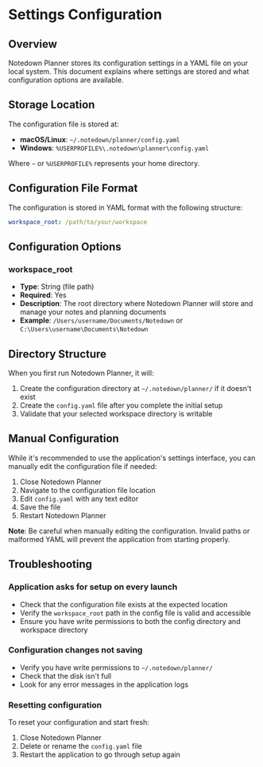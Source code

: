 # Settings Configuration

## Overview

Notedown Planner stores its configuration settings in a YAML file on your local system. This document explains where settings are stored and what configuration options are available.

## Storage Location

The configuration file is stored at:

- **macOS/Linux**: `~/.notedown/planner/config.yaml`
- **Windows**: `%USERPROFILE%\.notedown\planner\config.yaml`

Where `~` or `%USERPROFILE%` represents your home directory.

## Configuration File Format

The configuration is stored in YAML format with the following structure:

```yaml
workspace_root: /path/to/your/workspace
```

## Configuration Options

### workspace_root
- **Type**: String (file path)
- **Required**: Yes
- **Description**: The root directory where Notedown Planner will store and manage your notes and planning documents
- **Example**: `/Users/username/Documents/Notedown` or `C:\Users\username\Documents\Notedown`

## Directory Structure

When you first run Notedown Planner, it will:

1. Create the configuration directory at `~/.notedown/planner/` if it doesn't exist
2. Create the `config.yaml` file after you complete the initial setup
3. Validate that your selected workspace directory is writable

## Manual Configuration

While it's recommended to use the application's settings interface, you can manually edit the configuration file if needed:

1. Close Notedown Planner
2. Navigate to the configuration file location
3. Edit `config.yaml` with any text editor
4. Save the file
5. Restart Notedown Planner

**Note**: Be careful when manually editing the configuration. Invalid paths or malformed YAML will prevent the application from starting properly.

## Troubleshooting

### Application asks for setup on every launch
- Check that the configuration file exists at the expected location
- Verify the `workspace_root` path in the config file is valid and accessible
- Ensure you have write permissions to both the config directory and workspace directory

### Configuration changes not saving
- Verify you have write permissions to `~/.notedown/planner/`
- Check that the disk isn't full
- Look for any error messages in the application logs

### Resetting configuration
To reset your configuration and start fresh:
1. Close Notedown Planner
2. Delete or rename the `config.yaml` file
3. Restart the application to go through setup again